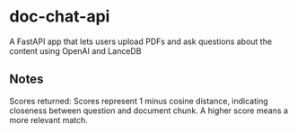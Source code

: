 # doc-chat-api
A FastAPI app that lets users upload PDFs and ask questions about the content using OpenAI and LanceDB



## Notes

Scores returned: 
Scores represent 1 minus cosine distance, indicating closeness between question and document chunk. A higher score means a more relevant match.
